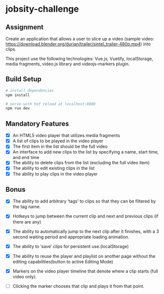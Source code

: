 # jobsity-challenge

## Assignment

Create an application that allows a user to slice up a video (sample video: https://download.blender.org/durian/trailer/sintel_trailer-480p.mp4) into clips.

This project use the following technologies: Vue.js, Vuetify, localStorage, media fragments, video.js library and videojs-markers plugin.

## Build Setup

``` bash
# install dependencies
npm install

# serve with hot reload at localhost:8080
npm run dev
```

## Mandatory Features

- [X] An HTML5 video player that utilizes media fragments
- [X] A list of clips to be played in the video player
- [X] The first item in the list should be the full video
- [X] An interface to add new clips to the list by specifying a name, start time, and end time
- [X] The ability to delete clips from the list (excluding the full video item)
- [X] The ability to edit existing clips in the list
- [X] The ability to play clips in the video player

## Bonus
- [X] The ability to add arbitrary ‘tags’ to clips so that they can be filtered by the tag name.
- [X] Hotkeys to jump between the current clip and next and previous clips (if there are any)
- [X] The ability to automatically jump to the next clip after it finishes, with a 3 second waiting period and appropriate loading animation.
- [X] The ability to ‘save’ clips for persistent use.(localStorage)
- [X] The ability to reuse the player and playlist on another page without the editing capabilities(button to active Editing Mode)
- [X] Markers on the video player timeline that denote where a clip starts (full video only).
- [ ] Clicking the marker chooses that clip and plays it from that point.

